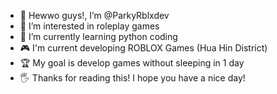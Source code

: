 - 👋 Hewwo guys!, I’m @ParkyRblxdev
- 👀 I’m interested in roleplay games
- 🌱 I’m currently learning python coding
- 🎮 I'm current developing ROBLOX Games (Hua Hin District)
- 🏆 My goal is develop games without sleeping in 1 day
- 🖐 Thanks for reading this! I hope you have a nice day!
<!---
ParkyRblxdev/ParkyRblxdev is a ✨ special ✨ repository because its `README.md` (this file) appears on your GitHub profile.
You can click the Preview link to take a look at your changes.
--->
